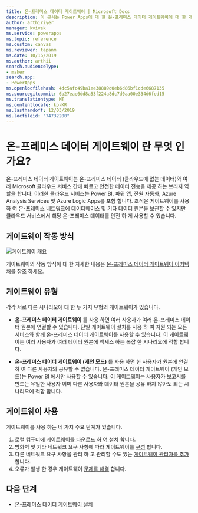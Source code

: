 ```yaml
---
title: 온-프레미스 데이터 게이트웨이 | Microsoft Docs
description: 이 문서는 Power Apps에 대 한 온-프레미스 데이터 게이트웨이에 대 한 개요입니다.
author: arthiriyer
manager: kvivek
ms.service: powerapps
ms.topic: reference
ms.custom: canvas
ms.reviewer: tapanm
ms.date: 10/16/2019
ms.author: arthii
search.audienceType:
- maker
search.app:
- PowerApps
ms.openlocfilehash: 4dc5afc49ba1ee38889d0eb6d86bf1cde6687135
ms.sourcegitcommit: 6b27eae6dd8a53f224a8dc7d0aa00e334d6fed15
ms.translationtype: MT
ms.contentlocale: ko-KR
ms.lasthandoff: 12/03/2019
ms.locfileid: "74732200"
---
```

# <a name="what-is-an-on-premises-data-gateway"></a>온-프레미스 데이터 게이트웨이 란 무엇 인가요?

온-프레미스 데이터 게이트웨이는 온-프레미스 데이터 (클라우드에 없는 데이터)와 여러 Microsoft 클라우드 서비스 간에 빠르고 안전한 데이터 전송을 제공 하는 브리지 역할을 합니다. 이러한 클라우드 서비스는 Power BI, 파워 앱, 전원 자동화, Azure Analysis Services 및 Azure Logic Apps를 포함 합니다. 조직은 게이트웨이를 사용 하 여 온-프레미스 네트워크에 데이터베이스 및 기타 데이터 원본을 보관할 수 있지만 클라우드 서비스에서 해당 온-프레미스 데이터를 안전 하 게 사용할 수 있습니다.

## <a name="how-the-gateway-works"></a>게이트웨이 작동 방식

![게이트웨이 개요](media/gateway-reference/on-premises-data-gateway.png)

게이트웨이의 작동 방식에 대 한 자세한 내용은 [온-프레미스 데이터 게이트웨이 아키텍처](/data-integration/gateway/service-gateway-onprem-indepth)를 참조 하세요.

## <a name="types-of-gateways"></a>게이트웨이 유형

각각 서로 다른 시나리오에 대 한 두 가지 유형의 게이트웨이가 있습니다.

- **온-프레미스 데이터 게이트웨이** 를 사용 하면 여러 사용자가 여러 온-프레미스 데이터 원본에 연결할 수 있습니다. 단일 게이트웨이 설치를 사용 하 여 지원 되는 모든 서비스와 함께 온-프레미스 데이터 게이트웨이를 사용할 수 있습니다. 이 게이트웨이는 여러 사용자가 여러 데이터 원본에 액세스 하는 복잡 한 시나리오에 적합 합니다.

- **온-프레미스 데이터 게이트웨이 (개인 모드)** 를 사용 하면 한 사용자가 원본에 연결 하 여 다른 사용자와 공유할 수 없습니다. 온-프레미스 데이터 게이트웨이 (개인 모드)는 Power BI 에서만 사용할 수 있습니다. 이 게이트웨이는 사용자가 보고서를 만드는 유일한 사용자 이며 다른 사용자와 데이터 원본을 공유 하지 않아도 되는 시나리오에 적합 합니다.

## <a name="use-a-gateway"></a>게이트웨이 사용

게이트웨이를 사용 하는 네 가지 주요 단계가 있습니다.

1. 로컬 컴퓨터에 [게이트웨이를 다운로드 하 여 설치](/data-integration/gateway/service-gateway-install) 합니다.
2. 방화벽 및 기타 네트워크 요구 사항에 따라 게이트웨이를 [구성](/data-integration/gateway/service-gateway-app) 합니다.
3. 다른 네트워크 요구 사항을 관리 하 고 관리할 수도 있는 [게이트웨이 관리자를 추가](/data-integration/gateway/service-gateway-manage) 합니다.
4. 오류가 발생 한 경우 게이트웨이 [문제를 해결](/data-integration/gateway/service-gateway-tshoot) 합니다.

## <a name="next-steps"></a>다음 단계

- [온-프레미스 데이터 게이트웨이 설치](/data-integration/gateway/service-gateway-install)